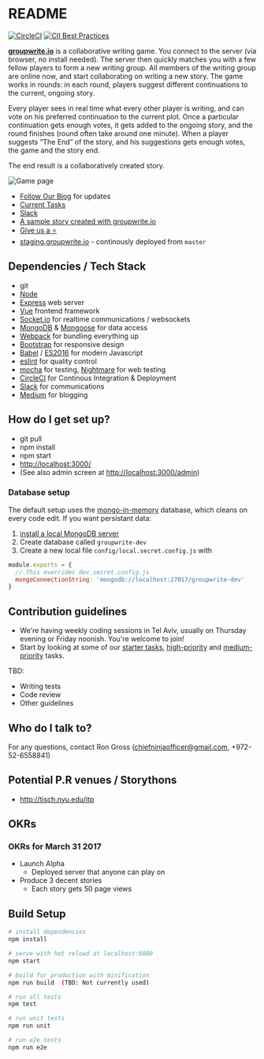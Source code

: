# README #

[![CircleCI](https://circleci.com/gh/groupwrite-io/groupwrite.io.svg?style=svg)](https://circleci.com/gh/groupwrite-io/groupwrite.io)
[![CII Best Practices](https://bestpractices.coreinfrastructure.org/projects/680/badge)](https://bestpractices.coreinfrastructure.org/projects/680)

**[groupwrite.io](http://groupwrite.io)** is a collaborative writing game. You connect to the server (via browser, no install needed). The server then quickly matches you with a few fellow players to form a new writing group. All members of the writing group are online now, and start collaborating on writing a new story. The game works in rounds: in each round, players suggest different continuations to the current, ongoing story.

Every player sees in real time what every other player is writing, and can vote on his preferred continuation to the current plot. Once a particular continuation gets enough votes, it gets added to the ongoing story, and the round finishes (round often take around one minute). When a player suggests “The End” of the story, and his suggestions gets enough votes, the game and the story end.

The end result is a collaboratively created story.

![Game page](https://cdn-images-1.medium.com/max/2000/1*Y25jCA9bYbC-4R5QTrr7RQ.png)

* [Follow Our Blog](https://medium.com/groupwrite-io) for updates
* [Current Tasks](https://github.com/groupwrite.io/groupwrite.io/projects/1)
* [Slack](https://www.hamsterpad.com/chat/writeio)
* [A sample story created with groupwrite.io](https://www.facebook.com/ripper234/posts/10153753024424159)
* [Give us a :star:](https://github.com/groupwrite-io/groupwrite.io)
* [staging.groupwrite.io](http://staging.groupwrite.io) - continously deployed from ```master```

## Dependencies / Tech Stack ##

* git
* [Node](https://nodejs.org)
* [Express](http://expressjs.com/) web server
* [Vue](https://vuejs.org/) frontend framework
* [Socket.io](http://socket.io/) for realtime communications / websockets
* [MongoDB](https://www.mongodb.com/) & [Mongoose](http://mongoosejs.com/) for data access
* [Webpack](https://webpack.github.io/) for bundling everything up
* [Bootstrap](http://getbootstrap.com/) for responsive design
* [Babel](https://babeljs.io/) / [ES2016](http://es6-features.org/) for modern Javascript
* [eslint](http://eslint.org/) for quality control
* [mocha](https://mochajs.org/) for testing, [Nightmare](http://www.nightmarejs.org/) for web testing
* [CircleCI](circleci.com/gh/groupwrite-io/groupwrite.io/) for Continous Integration & Deployment
* [Slack](https://www.hamsterpad.com/chat/writeio) for communications
* [Medium](https://medium.com/groupwrite-io) for blogging

## How do I get set up? ##

* git pull
* npm install
* npm start
* [http://localhost:3000/](http://localhost:3000/)
* (See also admin screen at [http://localhost:3000/admin](http://localhost:3000/admin))

### Database setup
The default setup uses the [mongo-in-memory](https://www.npmjs.com/package/mongo-in-memory) database, which cleans on every code edit. If you want persistant data:

1. [install a local MongoDB server](https://docs.mongodb.com/manual/administration/install-community/)
2. Create database called `groupwrite-dev`
3. Create a new local file `config/local.secret.config.js` with

```js
module.exports = {
  // This overrides dev.secret.config.js
  mongoConnectionString: 'mongodb://localhost:27017/groupwrite-dev'
}
```

## Contribution guidelines ##

* We're having weekly coding sessions in Tel Aviv, usually on Thursday evening or Friday noonish. You're welcome to join!
* Start by looking at some of our [starter tasks](https://github.com/groupwrite-io/groupwrite.io/labels/starter-task), [high-priority](https://github.com/groupwrite-io/groupwrite.io/issues?q=is%3Aissue+is%3Aopen+label%3Apriority-high) and [medium-priority](https://github.com/groupwrite-io/groupwrite.io/issues?q=is%3Aissue+is%3Aopen+label%3Apriority-medium) tasks.


TBD:

* Writing tests
* Code review
* Other guidelines

## Who do I talk to? ##

For any questions, contact Ron Gross (chiefninjaofficer@gmail.com, +972-52-6558841)

## Potential P.R venues / Storythons ##

* http://tisch.nyu.edu/itp

## OKRs ##

### OKRs for March 31 2017 ###

* Launch Alpha
  * Deployed server that anyone can play on
* Produce 3 decent stories
  * Each story gets 50 page views

## Build Setup ##

``` bash
# install dependencies
npm install

# serve with hot reload at localhost:8080
npm start

# build for production with minification
npm run build  (TBD: Not currently used)

# run all tests
npm test

# run unit tests
npm run unit

# run e2e tests
npm run e2e
```

